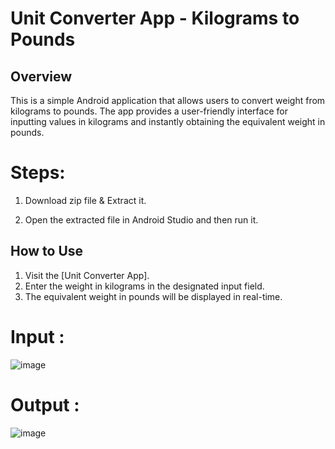 # Unit Converter App - Kilograms to Pounds

## Overview

This is a simple Android application that allows users to convert weight from kilograms to pounds. The app provides a user-friendly interface for inputting values in kilograms and instantly obtaining the equivalent weight in pounds.

# Steps:

1. Download zip file & Extract it.

2. Open the extracted file in Android Studio and then run it.

## How to Use

1. Visit the [Unit Converter App].
2. Enter the weight in kilograms in the designated input field.
3. The equivalent weight in pounds will be displayed in real-time.

  # Input :  
  
  ![image](https://github.com/VaibhavPaw/Unconvert/assets/141149071/7db1ea0a-9c2f-415f-8adb-27cab53a1ce3)


  # Output :
  
 ![image](https://github.com/VaibhavPaw/Unconvert/assets/141149071/4f492f70-b74a-4c1a-bcaa-1fb42857d959)


